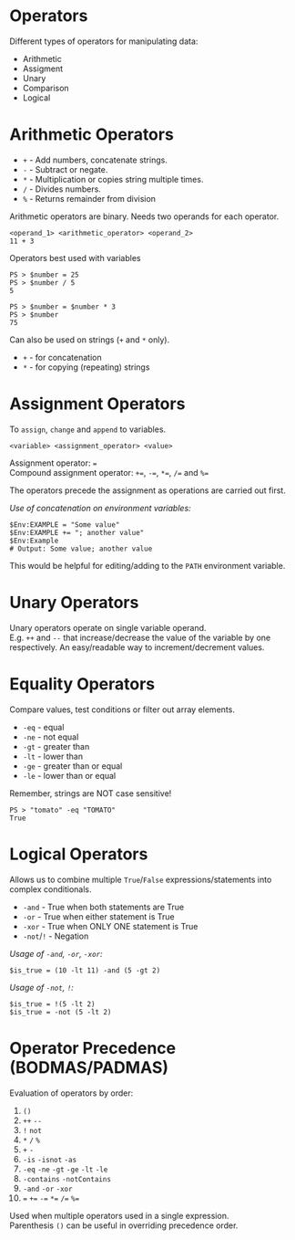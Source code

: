 # Operators

Different types of operators for manipulating data:
- Arithmetic
- Assigment
- Unary
- Comparison
- Logical

# Arithmetic Operators
- `+` - Add numbers, concatenate strings.
- `-` - Subtract or negate.
- `*` - Multiplication or copies string multiple times.
- `/` - Divides numbers.
- `%` - Returns remainder from division

Arithmetic operators are binary. Needs two operands for each operator.

```
<operand_1> <arithmetic_operator> <operand_2>
11 + 3
```

Operators best used with variables

```
PS > $number = 25
PS > $number / 5
5

PS > $number = $number * 3
PS > $number
75
```

Can also be used on strings (`+` and `*` only).
- `+` - for concatenation
- `*` - for copying (repeating) strings

# Assignment Operators

To `assign`, `change` and `append` to variables.

```
<variable> <assignment_operator> <value>
```

Assignment operator: `=`  
Compound assignment operator: `+=`, `-=`, `*=`, `/=` and `%=`

The operators precede the assignment as operations are carried out first.

*Use of concatenation on environment variables:*

```
$Env:EXAMPLE = "Some value"
$Env:EXAMPLE += "; another value"
$Env:Example
# Output: Some value; another value
```

This would be helpful for editing/adding to the `PATH` environment variable.

# Unary Operators

Unary operators operate on single variable operand.  
E.g. `++` and `--` that increase/decrease the value of the variable by one respectively. An easy/readable way to increment/decrement values.

# Equality Operators

Compare values, test conditions or filter out array elements.

- `-eq` - equal
- `-ne` - not equal
- `-gt` - greater than
- `-lt` - lower than
- `-ge` - greater than or equal
- `-le` - lower than or equal

Remember, strings are NOT case sensitive!

```
PS > "tomato" -eq "TOMATO"
True
```

# Logical Operators

Allows us to combine multiple `True`/`False` expressions/statements into complex conditionals.

- `-and` - True when both statements are True
- `-or` - True when either statement is True
- `-xor` - True when ONLY ONE statement is True
- `-not`/`!` - Negation

*Usage of `-and`, `-or`, `-xor`:*

```
$is_true = (10 -lt 11) -and (5 -gt 2)
```

*Usage of `-not`, `!`:*

```
$is_true = !(5 -lt 2)
$is_true = -not (5 -lt 2)
```

# Operator Precedence (BODMAS/PADMAS)

Evaluation of operators by order:
1. `()`
2. `++` `--`
3. `!` `not`
4. `*` `/` `%`
5. `+` `-`
6. `-is` `-isnot` `-as`
7. `-eq` `-ne` `-gt` `-ge` `-lt` `-le`
8. `-contains` `-notContains`
9. `-and` `-or` `-xor`
10. `=` `+=` `-=` `*=` `/=` `%=`

Used when multiple operators used in a single expression.  
Parenthesis `()` can be useful in overriding precedence order.
